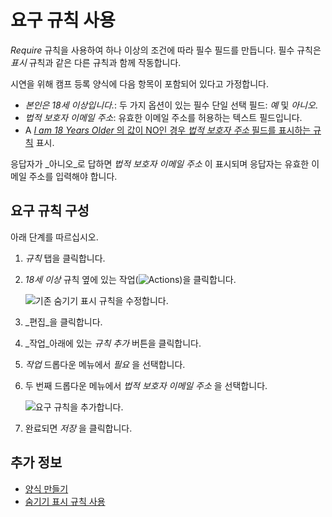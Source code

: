 # 요구 규칙 사용

_Require_ 규칙을 사용하여 하나 이상의 조건에 따라 필수 필드를 만듭니다. 필수 규칙은 _표시_ 규칙과 같은 다른 규칙과 함께 작동합니다.

시연을 위해 캠프 등록 양식에 다음 항목이 포함되어 있다고 가정합니다.

* _본인은 18세 이상입니다._: 두 가지 옵션이 있는 필수 단일 선택 필드: _예_ 및 _아니오_.
* _법적 보호자 이메일 주소_: 유효한 이메일 주소를 허용하는 텍스트 필드입니다.
* A [ _I am 18 Years Older_ 의 값이 NO인 경우 _법적 보호자 주소_ 필드를 표시하는 규칙](./using-the-show-hide-rule.md) 표시.

응답자가 _아니오_로 답하면 _법적 보호자 이메일 주소_ 이 표시되며 응답자는 유효한 이메일 주소를 입력해야 합니다.

## 요구 규칙 구성

아래 단계를 따르십시오.

1. _규칙_ 탭을 클릭합니다.
1. _18세 이상_ 규칙 옆에 있는 작업(![Actions](../../../images/icon-actions.png))을 클릭합니다.

    ![기존 숨기기 표시 규칙을 수정합니다.](./using-the-require-rule/images/01.png)

1. _편집_을 클릭합니다.
1. _작업_아래에 있는 _규칙 추가_ 버튼을 클릭합니다.
1. _작업_ 드롭다운 메뉴에서 _필요_ 을 선택합니다.
1. 두 번째 드롭다운 메뉴에서 _법적 보호자 이메일 주소_ 을 선택합니다.

    ![요구 규칙을 추가합니다.](./using-the-require-rule/images/02.png)

1. 완료되면 _저장_ 을 클릭합니다.

## 추가 정보

* [양식 만들기](../creating-and-managing-forms/creating-forms.md)
* [숨기기 표시 규칙 사용](./using-the-show-hide-rule.md)
